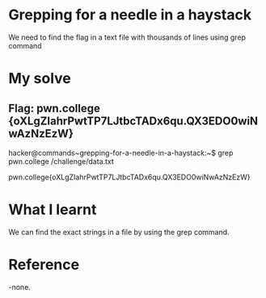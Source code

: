 # Grepping for a needle in a haystack

We need to find the flag in a text file with thousands of lines using grep command

# My solve

## Flag: pwn.college {oXLgZIahrPwtTP7LJtbcTADx6qu.QX3EDO0wiNwAzNzEzW}

hacker@commands~grepping-for-a-needle-in-a-haystack:~$ grep pwn.college /challenge/data.txt

pwn.college{oXLgZIahrPwtTP7LJtbcTADx6qu.QX3EDO0wiNwAzNzEzW}

# What I learnt

We can find the exact strings in a file by using the grep command.

# Reference

-none.
